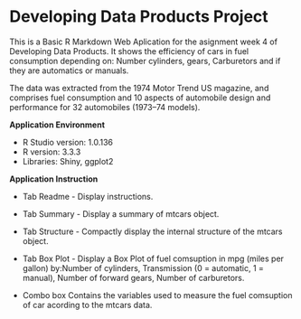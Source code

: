 # Developing Data Products Project


This is a Basic R Markdown Web Aplication for the asignment week 4 of Developing Data Products.
It shows the efficiency of cars in fuel consumption depending on: Number cylinders, gears, Carburetors and if they are automatics or manuals.

The data was extracted from the 1974 Motor Trend US magazine, and comprises fuel consumption and 10 aspects of automobile design and performance for 32 automobiles (1973–74 models).

**Application Environment**

* R Studio version: 1.0.136
* R version: 3.3.3
* Libraries: Shiny, ggplot2

**Application Instruction**

* Tab Readme - Display instructions.

* Tab Summary - Display a summary of mtcars object.

* Tab Structure - Compactly display the internal structure of the mtcars object.

* Tab Box Plot - Display a Box Plot of fuel comsuption in mpg (miles per gallon) by:Number of cylinders, Transmission (0 = automatic, 1 = manual), Number of forward gears, Number of carburetors.

* Combo box Contains the variables used to measure the fuel comsuption of car acording to the mtcars data.


